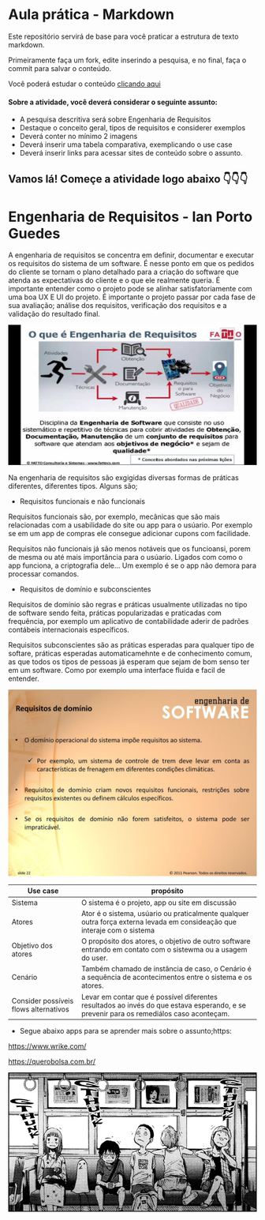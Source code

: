 # Aula prática - Markdown

Este repositório servirá de base para você praticar a estrutura de texto markdown. 

Primeiramente faça um fork, edite inserindo a pesquisa, e no final, faça o commit para salvar o conteúdo.

Você poderá estudar o conteúdo [clicando aqui](https://docs.pipz.com/central-de-ajuda/learning-center/guia-basico-de-markdown#open)

#### Sobre a atividade, você deverá considerar o seguinte assunto:

- A pesquisa descritiva será sobre Engenharia de Requisitos
- Destaque o conceito geral, tipos de requisitos e considerer exemplos
- Deverá conter no mínimo 2 imagens
- Deverá inserir uma tabela comparativa, exemplicando o use case
- Deverá inserir links para acessar sites de conteúdo sobre o assunto.


## Vamos lá! Começe a atividade logo abaixo 👇👇👇


# Engenharia de Requisitos - Ian Porto Guedes

 A engenharia de requisitos se concentra em definir, documentar e executar os requisitos do sistema de um software. É nesse ponto em que os pedidos do cliente se tornam o plano detalhado para a criação do software que atenda as expectativas do cliente e o que ele realmente queria. É importante entender como o projeto pode se alinhar satisfatoriamente com uma boa UX E UI do projeto.
 É importante o projeto passar por cada fase de sua avaliação; análise dos requisitos, verificação dos requisitos e a validação do resultado final.

![engenho](https://github.com/Netuno456/aulaMarkdown/blob/main/engenho.jpg?raw=true)

Na engenharia de requisitos são exgigidas diversas formas  de práticas diferentes, diferentes tipos. Alguns são;

* Requisitos funcionais e não funcionais

Requisitos funcionais são, por exemplo, mecânicas que são mais relacionadas com a usabilidade do site ou app para o usúario. Por exemplo se em um app de compras ele consegue adicionar cupons com facilidade.

Requisitos não funcionais já são menos notáveis que os funcioansi, porem de mesma ou até mais importância para o usúario. Ligados com como o app funciona, a criptografia dele... Um exemplo é se o app não demora para processar comandos.

* Requisitos de domínio e subconscientes

 Requisitos de domínio são regras e práticas usualmente utilizadas no tipo de software sendo feita, práticas popularizadas e praticadas com frequência, por exemplo um aplicativo de contabilidade aderir de padrões contábeis internacionais específicos.

Requisitos subconscientes são as práticas esperadas para qualquer tipo de softare, práticas esperadas automaticamehnte e de conhecimento comum, as que todos os tipos de pessoas já esperam que sejam de bom senso ter em um software. Como por exemplo uma interface fluida e facil de entender.
 
![REQUISITOS](https://github.com/Netuno456/aulaMarkdown/blob/main/Requisitos+de+dom%C3%ADnio+O+dom%C3%ADnio+operacional+do+sistema+imp%C3%B5e+requisitos+ao+sistema..jpg?raw=true)

Use case | propósito
-------- | --------
Sistema  | O sistema é o projeto, app ou site em discussão
Atores   | Ator é o sistema, usúario ou praticalmente qualquer outra força externa levada em consideação que interaje com o sistema
Objetivo dos atores   | O propósito dos atores, o objetivo de outro software entrando em contato com o sistewma ou a usagem do user.
Cenário   | Também chamado de instância de caso, o Cenário é a sequência de acontecimentos entre o sistema e os atores.
Consider possíveis flows alternativos | Levar em contar que é possível diferentes resultados ao invés do que estava esperando, e se prevenir para os remediálos caso aconteçam.


* Segue abaixo apps para se aprender mais sobre o assunto;https:
 
https://www.wrike.com/
 
https://querobolsa.com.br/




![punpun](https://github.com/Netuno456/aulaMarkdown/blob/branchnetuno/punpun7.png?raw=true)
